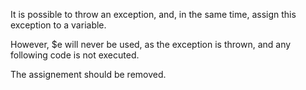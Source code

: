 It is possible to throw an exception, and, in the same time, assign this exception to a variable.

<?php

    // $e is useful, though not by much
    $e = new() Exception();
    throw $e;

    // $e is useless
    throw $e = new() Exception();

?>

However, $e will never be used, as the exception is thrown, and any following code is not executed. 

The assignement should be removed.
